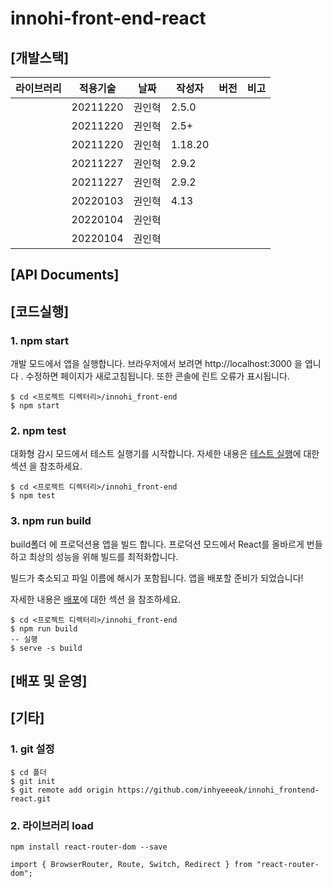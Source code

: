 # innohi-front-end-react

## [개발스택]

|라이브러리|적용기술|날짜|작성자|버전|비고|
|---|---|------|---|---|-----|
||20211220|권인혁|2.5.0||
||20211220|권인혁|2.5+||
||20211220|권인혁|1.18.20||
||20211227|권인혁|2.9.2||
||20211227|권인혁|2.9.2||
||20220103|권인혁|4.13||
||20220104|권인혁|||
||20220104|권인혁|||

## [API Documents]

## [코드실행]

### 1. npm start 
개발 모드에서 앱을 실행합니다. 
브라우저에서 보려면 http://localhost:3000 을
엽니다 .
수정하면 페이지가 새로고침됩니다.
또한 콘솔에 린트 오류가 표시됩니다.
```
$ cd <프로젝트 디렉터리>/innohi_front-end
$ npm start
```

### 2. npm test 
대화형 감시 모드에서 테스트 실행기를 시작합니다.
자세한 내용은 [테스트 실행](https://create-react-app.dev/docs/running-tests/)에 대한 섹션 을 참조하세요.
```
$ cd <프로젝트 디렉터리>/innohi_front-end
$ npm test
```

### 3. npm run build
build폴더 에 프로덕션용 앱을 빌드 합니다.
프로덕션 모드에서 React를 올바르게 번들하고 최상의 성능을 위해 빌드를 최적화합니다.

빌드가 축소되고 파일 이름에 해시가 포함됩니다.
앱을 배포할 준비가 되었습니다!

자세한 내용은 [배포](https://create-react-app.dev/docs/deployment/)에 대한 섹션 을 참조하세요.
```
$ cd <프로젝트 디렉터리>/innohi_front-end
$ npm run build
-- 실행
$ serve -s build
```

## [배포 및 운영]


## [기타]

### 1. git 설정
```
$ cd 폴더
$ git init
$ git remote add origin https://github.com/inhyeeeok/innohi_frontend-react.git
```

### 2. 라이브러리 load
```
npm install react-router-dom --save

import { BrowserRouter, Route, Switch, Redirect } from "react-router-dom";
```
